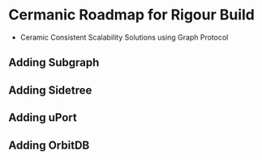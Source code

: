 Cermanic Roadmap for Rigour Build
=================================
- Ceramic Consistent Scalability Solutions using Graph Protocol

## Adding Subgraph

## Adding Sidetree

## Adding uPort

## Adding OrbitDB

